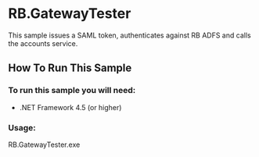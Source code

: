 RB.GatewayTester
==================================

This sample issues a SAML token, authenticates against RB ADFS and calls the accounts service.

## How To Run This Sample

### To run this sample you will need:
- .NET Framework 4.5 (or higher)

### Usage:
RB.GatewayTester.exe
